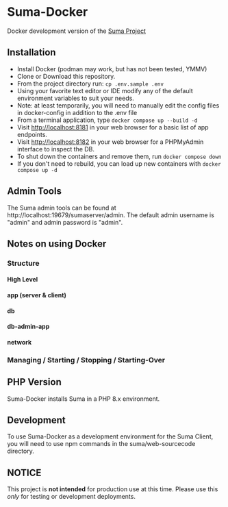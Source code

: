# Suma-Docker
Docker development version of the [Suma Project](https://github.com/suma-project)

## Installation
 - Install Docker (podman may work, but has not been tested, YMMV)
 - Clone or Download this repository.
 - From the project directory run:
   `cp .env.sample .env`
 - Using your favorite text editor or IDE modify any of the default environment variables to suit your needs.
 - Note: at least temporarily, you will need to manually edit the config files in docker-config in addition to the .env file
 - From a terminal application, type 
   `docker compose up --build -d`
 - Visit [http://localhost:8181](http://localhost:8181) in your web browser for a basic list of app endpoints.
 - Visit [http://localhost:8182](http://localhost:8182) in your web browser for a PHPMyAdmin interface to inspect the DB.
 - To shut down the containers and remove them, run
   `docker compose down`
 - If you don't need to rebuild, you can load up new containers with
   `docker compose up -d`

## Admin Tools
The Suma admin tools can be found at http://localhost:19679/sumaserver/admin. The default admin username is "admin" and admin password is "admin".

## Notes on using Docker

### Structure
#### High Level
#### app (server & client)
#### db
#### db-admin-app
#### network
### Managing / Starting / Stopping / Starting-Over

## PHP Version
Suma-Docker installs Suma in a PHP 8.x environment.

## Development 
To use Suma-Docker as a development environment for the Suma Client, you will need to use npm commands in the suma/web-sourcecode directory.

## NOTICE
This project is **not intended** for production use at this time. Please use this _only_ for testing or development deployments.
